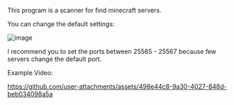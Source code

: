 This program is a scanner for find minecraft servers.

You can change the default settings:

![image](https://github.com/user-attachments/assets/1eb8361b-057f-46f1-be09-f949b1028e59)

I recommend you to set the ports between 25565 - 25567 because few servers change the default port.

Example Video:

https://github.com/user-attachments/assets/498e44c8-9a30-4027-848d-beb034098a5a

